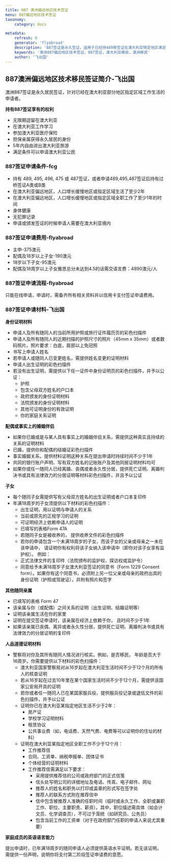 ```yaml
---
title: 887 澳洲偏远地区技术签证
menu: 887偏远地区技术签证
taxonomy:
    category: docs

metadata:
    refresh: 0
    generator: 'flyabroad'
    description: '887签证是永久签证，适用于已经持489等签证在澳大利亚特定地区满足工作和居住条件转永居的申请人'
    keywords: '澳洲887偏远地区技术签证，887签证，澳大利亚移民，澳洲移民'
    author: '飞出国'
---
```


## 887澳洲偏远地区技术移民签证简介-飞出国

澳洲887签证是永久居民签证，针对已经在澳大利亚部分地区指定区域工作生活的申请者。

**持有887签证享有的权利**

* 无限期逗留在澳大利亚
* 在澳大利亚工作学习
* 参加澳大利亚医疗保险
* 担保亲属获得永久居民的身份
* 5年内自由进出澳大利亚旅游
* 满足条件可以申请澳大利亚公民

### 887签证申请条件-fcg

* 持有 489, 495, 496, 475 或 487签证，或者申请489,495,487签证后持有过桥签证A类或B类
* 在澳大利亚偏远地区，人口增长缓慢地区或指定区域生活了至少2年
* 在澳大利亚偏远地区，人口增长缓慢地区或指定区域全职工作了至少1年的时间
* 身体健康
* 无犯罪记录
* 申请或颁发签证的时候申请人需要在澳大利亚境内

### 887签证申请费用-flyabroad

* 主申-375澳元
* 配偶及18岁以上子女-190澳元
* 18岁以下子女-95澳元
* 配偶及18周岁以上子女雅思总分未达到4.5的话需交语言费：4890澳元/人

### 887签证申请流程-flyabroad

只能在线申请，申请时，需备齐所有相关资料并以信用卡支付签证申请费用。

### 887签证申请材料-飞出国

**身份证明材料**

* 申请人及所有随同人的当前所用护照或旅行证件履历页的彩色扫描件
* 申请人及所有随同人的近期扫描的护照尺寸的照片（45mm x 35mm）或者数码照片。照片要求：白底，肩部以上免冠照
* 书写上申请人姓名
* 若申请人或随同人已变更姓名，需提供姓名变更的证明材料
* 申请人出生证明的彩色扫描件
* 若没有出生证明，需提供以下任一证件中身份证明页的彩色扫描件，并予以公证：
  * 护照
  * 包含父母双方姓名的户口本
  * 政府颁发的身份证明材料
  * 法院颁发的身份证明材料
  * 其他可证明身份的有效证明
  * 你的家庭关系证明

**配偶或事实上的婚姻伴侣**

* 如果你已婚或是与某人具有事实上的婚姻伴侣关系，需提供这种真实且持续的关系的证明材料
* 已婚，提供你和配偶的结婚证彩色扫描件
* 事实婚姻关系，提供材料证明这种关系在提出申请时持续时间不少于1年
* 共同的银行账户声明、写有双方姓名的记账账户及其他同居证明材料均可
* 如果你或任一随同人已经离婚、丧偶或者永久性分居，提供死亡证明、离婚判决书或具有法律效力的分居证明等材料彩色扫描件，并且予以公证

**子女**

* 每个随同子女需提供写有父母双方姓名的出生证明或者户口本复印件
* 年满18周岁的子女须提供以下材料的彩色扫描件：
  * 出生证明，用以证明与申请人的关系
  * 当前或原先的正规学习的证明
  * 可证明经济上依赖申请人的证明
  * 已填写的表格Form 47A
  * 若随同子女是被收养的， 提供收养文件的彩色扫描件
  * 若你的申请包含一个未满18周岁的子女，而该子女的父亲或母亲之一未在该申请中， 请证明你有权利将该子女纳入该申请中（即你对该子女享有监护权）。 例如：
  * 正式法律文件的复印件（法院颁布的监护权、探访权或监护令）
  * 同意给予未满18周岁子女澳大利亚签证的同意书（Form 1229 Consent form）。如果你有这个同意书，必须附上另一位父亲或母亲的政府出具的身份证明（护照或驾驶证），并附有照片和签字

**其他随同亲属**

* 已填写的表格 Form 47
* 该亲属与你（或配偶）之间关系的证明（出生证明、结婚证明等）
* 证明该亲属生活在你的家里
* 证明在提交签证申请时，该亲属在经济上依赖于你， 且时间不少于1年
* 如果该亲属已丧偶、离异或者永久性分居，提供死亡证明、离婚判决书或具有法律效力的分居证明的复印件

**人品道德证明材料**

* 警察将对你及其所有随同人情况进行核实。例如，是否移民， 年龄是否大于16周岁。你需要提供以下材料的彩色扫描件：
  * 澳大利亚国家警察局对从16岁起在澳大利亚生活时间不少于12个月的所有人的核查证明
  * 若从16岁起在过去10年里在某个国家生活时间不少于12个月，需提供该国家公安局开具的证明
  * 若你或者任一随同人已在某国家服兵役，提供服兵役记录或退伍文件的彩色扫描件，并予以公证
  * 证明你已在澳大利亚某指定地区生活不少于2年：
    * 房产证
    * 学校学习证明材料
    * 租赁协议
    * 公共事业费（如，电话费、天然气费、电费等可以证明你的住址的材料）
  * 证明在澳大利亚某指定地区全职工作不少于12个月：
    * 工作推荐信
    * 合同、工资单、纳税申报单、团体证书
    * 个体经营的证明材料
    * 工作推荐信需满足以下要求：
      * 采用提供推荐信的公司或政府部门的正式信笺
      * 信头处写明公司的详细地址及电话、传真、电子邮件、网址
      * 推荐人的姓名和职务以打印或盖章的形式写在签字处
      * 推荐人的联系方式附在推荐信中
      * 信中包含被推荐人准确的任职时间（临时或永久工作、全职或兼职工作、职位、主要职责、薪资）。其中，职位描述需具体（如会计文员、化学调查员），不可过于笼统（如研究员、公务员）
      * 包含当前工作的工资单（对于在政府部门任职的申请人来说尤其重要）

**家庭成员的英语语言能力**

提出申请时，已年满18周岁的随同申请人必须提供英语水平证明。若无该证明，需提供一份声明，说明你将支付第二阶段签证申请费的意愿。
